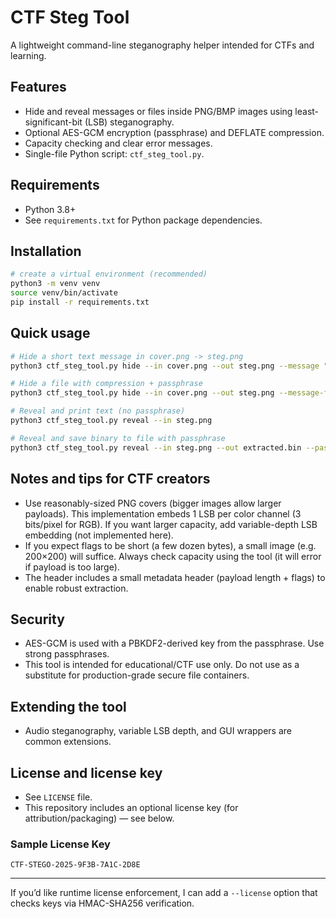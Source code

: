 # CTF Steg Tool

A lightweight command-line steganography helper intended for CTFs and learning.

## Features

* Hide and reveal messages or files inside PNG/BMP images using least-significant-bit (LSB) steganography.
* Optional AES-GCM encryption (passphrase) and DEFLATE compression.
* Capacity checking and clear error messages.
* Single-file Python script: `ctf_steg_tool.py`.

## Requirements

* Python 3.8+
* See `requirements.txt` for Python package dependencies.

## Installation

```bash
# create a virtual environment (recommended)
python3 -m venv venv
source venv/bin/activate
pip install -r requirements.txt
```

## Quick usage

```bash
# Hide a short text message in cover.png -> steg.png
python3 ctf_steg_tool.py hide --in cover.png --out steg.png --message "picoCTF{example_flag}"

# Hide a file with compression + passphrase
python3 ctf_steg_tool.py hide --in cover.png --out steg.png --message-file secret.txt --compress --passphrase hunter2

# Reveal and print text (no passphrase)
python3 ctf_steg_tool.py reveal --in steg.png

# Reveal and save binary to file with passphrase
python3 ctf_steg_tool.py reveal --in steg.png --out extracted.bin --passphrase hunter2
```

## Notes and tips for CTF creators

* Use reasonably-sized PNG covers (bigger images allow larger payloads). This implementation embeds 1 LSB per color channel (3 bits/pixel for RGB). If you want larger capacity, add variable-depth LSB embedding (not implemented here).
* If you expect flags to be short (a few dozen bytes), a small image (e.g. 200×200) will suffice. Always check capacity using the tool (it will error if payload is too large).
* The header includes a small metadata header (payload length + flags) to enable robust extraction.

## Security

* AES-GCM is used with a PBKDF2-derived key from the passphrase. Use strong passphrases.
* This tool is intended for educational/CTF use only. Do not use as a substitute for production-grade secure file containers.

## Extending the tool

* Audio steganography, variable LSB depth, and GUI wrappers are common extensions.

## License and license key

* See `LICENSE` file.
* This repository includes an optional license key (for attribution/packaging) — see below.

### Sample License Key

```
CTF-STEGO-2025-9F3B-7A1C-2D8E
```

---

If you’d like runtime license enforcement, I can add a `--license` option that checks keys via HMAC-SHA256 verification.
